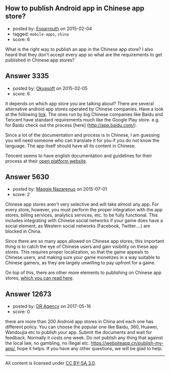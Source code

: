 ## How to publish Android app in Chinese app store?

- posted by: [Esqarrouth](https://stackexchange.com/users/3055586/esqarrouth) on 2015-02-04
- tagged: `mobile-apps`, `china`
- score: 6

What is the right way to publish an app in the Chinese app store? I also heard that they don't accept every app so what are the requirements to get published in Chinese app stores?


## Answer 3335

- posted by: [Okyasoft](https://stackexchange.com/users/294248/okyasoft) on 2015-02-05
- score: 6

It depends on which app store you are talking about? There are several alternative android app stores operated by Chinese companies. Have a look at the following [link](https://www.techinasia.com/10-android-app-stores-china-2014-edition/). The ones run by big Chinese companies like Baidu and Tencent have standard requirements much like the Google Play store. e.g. for Baidu check out the process [here] (http://app.baidu.com/). 

Since a lot of the documentation and process is in Chinese, I am guessing you will need someone who can translate it for you if you do not know the language. The app itself should have all its content in Chinese.

Tencent seems to have english documentation and guidelines for their process at their [open platform website](http://open.qq.com/eng/).


## Answer 5630

- posted by: [Maggie Nazarenus](https://stackexchange.com/users/6558807/maggie-nazarenus) on 2015-07-01
- score: 2

<p>Chinese app stores aren't very selective and will take almost any app. For every store, however, you must perform the proper integration with the app stores, billing services, analytics services, etc. to be fully functional. This includes integrating with Chinese social networks if your game does have a social element, as Western social networks (Facebook, Twitter....) are blocked in China.</p>

<p>Since there are so many apps allowed on Chinese app stores, this important thing is to catch the eye of Chinese users and gain visibility on these app stores. This requires proper localization, so that the game appeals to Chinese users, and making sure your game monetizes in a way suitable to Chinese gamers, as they are largely unwilling to pay upfront for a game.  </p>

<p>On top of this, there are other more elements to publishing on Chinese app stores, <a href="http://oniixmobile.com/publish-a-mobile-game-in-china/" rel="nofollow">which you can read here</a>. </p>



## Answer 12673

- posted by: [DR Agency](https://stackexchange.com/users/10906690/dr-agency) on 2017-05-16
- score: 0

there are more than 200 Android app stores in China and each one has different policy. You can choose the popular one like Baidu, 360, Huawei, Wandoujia etc to publish your app. Submit the documents and wait for feedback. Normally it costs one week. Do not publish any thing that against the local law, no gambling, no illegal etc. https://websiteapp.cn/publish-my-app/, hope it helps. If you have any other questions, we will be glad to help.



---

All content is licensed under [CC BY-SA 3.0](https://creativecommons.org/licenses/by-sa/3.0/).
